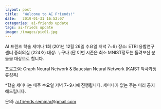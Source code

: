 ```yaml
---
layout: post
title:  "Welcome to AI Friends!"
date:   2019-01-31 16:52:07
categories: ai-friends update
tags: ai-frieds update
image: /images/pic01.jpg
---
```

AI 프렌즈 학술 세미나 1회 (201년 12월 26일 수요일 저녁 7~9)
장소: ETRI 융합연구센터 중회의실 (224호)
대상: 누구나 (단 이번 시즌은 최소 MNIST정도는 돌려보신 분들을 대상으로 합니다.

프로그램:
Graph Neural Network & Bauesian Neural Network (KAIST 박사과정 류성옥)

*학술 세미나는 매주 수요일 저녁 7~9시에 진행됩니다. 세미나가 없는 주는 미리 공지해드립니다.

문의: ai.friends.seminar@gmail.com

